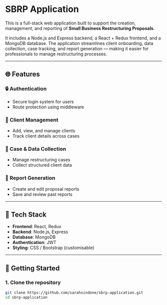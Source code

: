 # SBRP Application

This is a full-stack web application built to support the creation, management, and reporting of **Small Business Restructuring Proposals**.

It includes a Node.js and Express backend, a React + Redux frontend, and a MongoDB database. The application streamlines client onboarding, data collection, case tracking, and report generation — making it easier for professionals to manage restructuring processes.

---

## 🌐 Features

### 🔒 Authentication
- Secure login system for users
- Route protection using middleware

### 👥 Client Management
- Add, view, and manage clients
- Track client details across cases

### 📁 Case & Data Collection
- Manage restructuring cases
- Collect structured client data

### 🧾 Report Generation
- Create and edit proposal reports
- Save and review past reports

---

## 🧱 Tech Stack

- **Frontend**: React, Redux
- **Backend**: Node.js, Express
- **Database**: MongoDB
- **Authentication**: JWT
- **Styling**: CSS / Bootstrap (customisable)

---

## 🚀 Getting Started

### 1. Clone the repository
```bash
git clone https://github.com/sarahsindone/sbrp-application.git
cd sbrp-application
